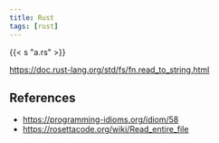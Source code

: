 ```yaml
---
title: Rust
tags: [rust]
---
```


{{< s "a.rs" >}}

<https://doc.rust-lang.org/std/fs/fn.read_to_string.html>

## References

- <https://programming-idioms.org/idiom/58>
- <https://rosettacode.org/wiki/Read_entire_file>
